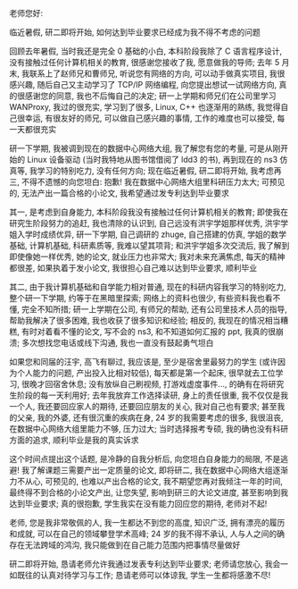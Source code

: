 老师您好:

临近暑假, 研二即将开始, 如何达到毕业要求已经成为我不得不考虑的问题

回顾去年暑假, 当时我还是完全 0 基础的小白, 本科阶段我除了 C 语言程序设计, 没有接触过任何计算机相关的教育, 很感谢您接收了我, 愿意做我的导师; 去年 5 月末, 我联系上了赵师兄和曹师兄, 听说您有网络的方向, 可以动手做真实项目, 我很感兴趣, 随后自己又主动学习了 TCP/IP 网络编程, 向您提出想试一试网络方向, 真的很感谢您的同意, 我也不后悔自己的决定; 研一上学期和师兄们在公司里学习 WANProxy, 我过的很充实, 学习到了很多, Linux, C++ 也逐渐用的熟练, 我觉得自己很幸运, 有很友好的师兄, 可以做自己感兴趣的事情, 工作的难度也可以接受, 每一天都很充实

研一下学期, 我被调到现在的数据中心网络大组, 我了解您有您的考量, 可是从刚开始的 Linux 设备驱动 (当时我特地从图书馆借阅了 ldd3 的书), 再到现在的 ns3 仿真等, 我学习的特别吃力, 没有任何方向; 现在临近暑假, 研二即将开始, 我考虑再三, 不得不遗憾的向您坦白: 抱歉! 我在数据中心网络大组里科研压力太大; 可预见的, 无法产出一篇合格的小论文, 我希望通过发专利达到毕业要求

其一, 是考虑到自身能力, 本科阶段我没有接触过任何计算机相关的教育; 即使我在研究生阶段努力的追赶, 我也清除的认识到, 自己远没有洪宇学姐那样优秀, 洪宇学姐入学时成绩优异, 研一下学期, 自己调研的 zhuge, 自己搭建的仿真, 学姐的数学基础, 计算机基础, 科研素质等, 我难以望其项背; 和洪宇学姐多次交流后, 我了解到即使像她一样优秀, 她的论文, 就业压力也非常大; 我对未来充满焦虑, 每天的精神都很差, 如果执着于发小论文, 我很担心自己难以达到毕业要求, 顺利毕业

其二, 由于我计算机基础和自学能力相对普通, 现在的科研内容我学习的特别吃力, 整个研一下学期, 约等于在黑暗里探索; 网络上的资料也很少, 有些资料我也看不懂, 完全不知所措; 研一上学期在公司, 有师兄的帮助, 还有公司里技术人员的指导, 帮助我解决了很多困难, 我也收获了很多知识和经验; 相反的, 我现在的情况相当糟糕, 有时对着看不懂的论文, 写不会的 ns3, 和不知道如何汇报的 ppt, 我真的很崩溃; 多次想找您电话或线下沟通, 我也一直没有鼓起勇气坦白

如果您和同届的汪宇, 高飞有聊过, 我应该是, 至少是宿舍里最努力的学生 (或许因为个人能力的问题, 产出投入比相对较低), 每天都是第一个起床, 很早就去工位学习, 很晚才回宿舍休息; 没有放纵自己刷视频, 打游戏虚度事件..., 的确有在将研究生阶段的每一天利用好; 去年我放弃工作选择读研, 身上的责任很重, 我不仅仅是我一个人, 我还要回应家人的期待, 还要回应朋友的关心, 我对自己也有要求; 甚至我的父亲, 我的外婆, 还有很沉重的疾病在身, 24 岁的我需要考虑的很多, 我很沮丧, 在数据中心网络大组里能力不够, 压力过大; 当时选择报考专硕, 我的确也没有科研方面的追求, 顺利毕业是我的真实诉求

这个时间点提出这个话题, 是冷静的自我分析后, 向您坦白自身能力的局限, 不是逃避! 我了解课题三需要产出一定质量的论文, 即将研二, 我在数据中心网络大组逐渐力不从心, 可预见的, 也难以产出合格的论文, 我不期望您再对我倾注一年的时间, 最终得不到合格的小论文产出, 让您失望, 影响到研三的大论文进度, 甚至影响到我达到毕业要求; 真的很抱歉, 学生我实在没有能力回应您的期待, 老师对不起!

老师, 您是我非常敬佩的人, 我一生都达不到您的高度, 知识广泛, 拥有漂亮的履历和成就, 可以在自己的领域攀登学术高峰; 24 岁的我不得不承认, 人与人之间的确存在无法跨域的鸿沟, 我只能做到在自己能力范围内把事情尽量做好

研二即将开始, 恳请老师允许我通过发表专利达到毕业要求; 老师请您放心, 我会一如既往的认真对待学习与工作; 恳请老师可以体谅我, 学生一生都将感激不尽!
